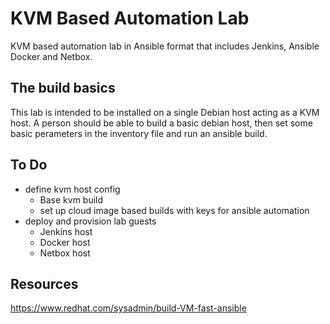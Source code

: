 # KVM Based Automation Lab
KVM based automation lab in Ansible format that includes Jenkins, Ansible
Docker and Netbox.

## The build basics
This lab is intended to be installed on a single Debian host acting as a KVM host.
A person should be able to build a basic debian host, then set some basic perameters
in the inventory file and run an ansible build.

## To Do
- define kvm host config
    - Base kvm build
    - set up cloud image based builds with keys for ansible automation
- deploy and provision lab guests
    - Jenkins host
    - Docker host
    - Netbox host


## Resources
https://www.redhat.com/sysadmin/build-VM-fast-ansible
